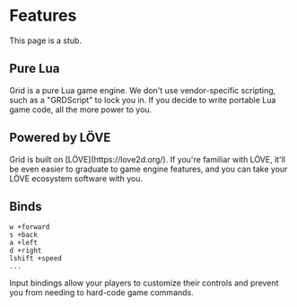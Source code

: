 # Features

<div class="alert alert-warning" role="alert">
  This page is a stub.
</div>

## Pure Lua

<p class="mb-5">
  Grid is a pure Lua game engine. We don't use vendor-specific scripting, such
  as a "GRDScript" to lock you in. If you decide to write portable Lua game
  code, all the more power to you.
</p>

## Powered by LÖVE

<p class="mb-5">
  Grid is built on [LÖVE](https://love2d.org/). If you're familiar with LÖVE,
  it'll be even easier to graduate to game engine features, and you can take
  your LÖVE ecosystem software with you.
</p>

## Binds
<pre><code>w +forward
s +back
a +left
d +right
lshift +speed
...</code></pre>

<p class="mb-5">
  Input bindings allow your players to customize their controls and prevent you
  from needing to hard-code game commands.
</p>
